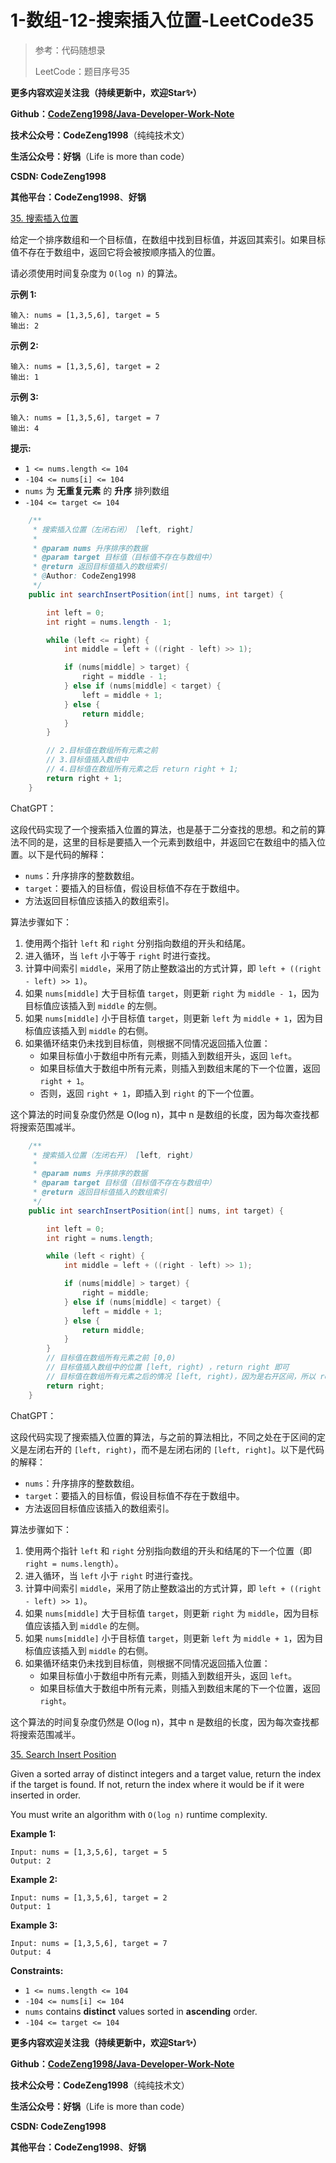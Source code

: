 # 1-数组-12-搜索插入位置-LeetCode35

> 参考：代码随想录
>
> LeetCode：题目序号35



**更多内容欢迎关注我（持续更新中，欢迎Star✨）**

**Github：[CodeZeng1998/Java-Developer-Work-Note](https://github.com/CodeZeng1998/Java-Developer-Work-Note)**

**技术公众号：CodeZeng1998**（纯纯技术文）

**生活公众号：好锅**（Life is more than code）

**CSDN: CodeZeng1998**

**其他平台：CodeZeng1998**、**好锅**





[35. 搜索插入位置](https://leetcode.cn/problems/search-insert-position/)

给定一个排序数组和一个目标值，在数组中找到目标值，并返回其索引。如果目标值不存在于数组中，返回它将会被按顺序插入的位置。

请必须使用时间复杂度为 `O(log n)` 的算法。

 

**示例 1:**

```
输入: nums = [1,3,5,6], target = 5
输出: 2
```

**示例 2:**

```
输入: nums = [1,3,5,6], target = 2
输出: 1
```

**示例 3:**

```
输入: nums = [1,3,5,6], target = 7
输出: 4
```

 

**提示:**

- `1 <= nums.length <= 104`
- `-104 <= nums[i] <= 104`
- `nums` 为 **无重复元素** 的 **升序** 排列数组
- `-104 <= target <= 104`





```java
    /**
     * 搜索插入位置（左闭右闭） [left, right]
     *
     * @param nums 升序排序的数据
     * @param target 目标值（目标值不存在与数组中）
     * @return 返回目标值插入的数组索引
     * @Author: CodeZeng1998
     */
    public int searchInsertPosition(int[] nums, int target) {

        int left = 0;
        int right = nums.length - 1;

        while (left <= right) {
            int middle = left + ((right - left) >> 1);

            if (nums[middle] > target) {
                right = middle - 1;
            } else if (nums[middle] < target) {
                left = middle + 1;
            } else {
                return middle;
            }
        }

        // 2.目标值在数组所有元素之前
        // 3.目标值插入数组中 
        // 4.目标值在数组所有元素之后 return right + 1;
        return right + 1;
    }
```



ChatGPT：

这段代码实现了一个搜索插入位置的算法，也是基于二分查找的思想。和之前的算法不同的是，这里的目标是要插入一个元素到数组中，并返回它在数组中的插入位置。以下是代码的解释：

- `nums`：升序排序的整数数组。
- `target`：要插入的目标值，假设目标值不存在于数组中。
- 方法返回目标值应该插入的数组索引。

算法步骤如下：

1. 使用两个指针 `left` 和 `right` 分别指向数组的开头和结尾。
2. 进入循环，当 `left` 小于等于 `right` 时进行查找。
3. 计算中间索引 `middle`，采用了防止整数溢出的方式计算，即 `left + ((right - left) >> 1)`。
4. 如果 `nums[middle]` 大于目标值 `target`，则更新 `right` 为 `middle - 1`，因为目标值应该插入到 `middle` 的左侧。
5. 如果 `nums[middle]` 小于目标值 `target`，则更新 `left` 为 `middle + 1`，因为目标值应该插入到 `middle` 的右侧。
6. 如果循环结束仍未找到目标值，则根据不同情况返回插入位置：
   - 如果目标值小于数组中所有元素，则插入到数组开头，返回 `left`。
   - 如果目标值大于数组中所有元素，则插入到数组末尾的下一个位置，返回 `right + 1`。
   - 否则，返回 `right + 1`，即插入到 `right` 的下一个位置。

这个算法的时间复杂度仍然是 O(log n)，其中 n 是数组的长度，因为每次查找都将搜索范围减半。



```java
    /**
     * 搜索插入位置（左闭右开） [left, right)
     *
     * @param nums 升序排序的数据
     * @param target 目标值（目标值不存在与数组中）
     * @return 返回目标值插入的数组索引
     */
    public int searchInsertPosition(int[] nums, int target) {

        int left = 0;
        int right = nums.length;

        while (left < right) {
            int middle = left + ((right - left) >> 1);

            if (nums[middle] > target) {
                right = middle;
            } else if (nums[middle] < target) {
                left = middle + 1;
            } else {
                return middle;
            }
        }
        // 目标值在数组所有元素之前 [0,0)
        // 目标值插入数组中的位置 [left, right) ，return right 即可
        // 目标值在数组所有元素之后的情况 [left, right)，因为是右开区间，所以 return right
        return right;
    }
```

ChatGPT：

这段代码实现了搜索插入位置的算法，与之前的算法相比，不同之处在于区间的定义是左闭右开的 `[left, right)`，而不是左闭右闭的 `[left, right]`。以下是代码的解释：

- `nums`：升序排序的整数数组。
- `target`：要插入的目标值，假设目标值不存在于数组中。
- 方法返回目标值应该插入的数组索引。

算法步骤如下：

1. 使用两个指针 `left` 和 `right` 分别指向数组的开头和结尾的下一个位置（即 `right = nums.length`）。
2. 进入循环，当 `left` 小于 `right` 时进行查找。
3. 计算中间索引 `middle`，采用了防止整数溢出的方式计算，即 `left + ((right - left) >> 1)`。
4. 如果 `nums[middle]` 大于目标值 `target`，则更新 `right` 为 `middle`，因为目标值应该插入到 `middle` 的左侧。
5. 如果 `nums[middle]` 小于目标值 `target`，则更新 `left` 为 `middle + 1`，因为目标值应该插入到 `middle` 的右侧。
6. 如果循环结束仍未找到目标值，则根据不同情况返回插入位置：
   - 如果目标值小于数组中所有元素，则插入到数组开头，返回 `left`。
   - 如果目标值大于数组中所有元素，则插入到数组末尾的下一个位置，返回 `right`。

这个算法的时间复杂度仍然是 O(log n)，其中 n 是数组的长度，因为每次查找都将搜索范围减半。





[35. Search Insert Position](https://leetcode.cn/problems/search-insert-position/)

Given a sorted array of distinct integers and a target value, return the index if the target is found. If not, return the index where it would be if it were inserted in order.

You must write an algorithm with `O(log n)` runtime complexity.

 

**Example 1:**

```
Input: nums = [1,3,5,6], target = 5
Output: 2
```

**Example 2:**

```
Input: nums = [1,3,5,6], target = 2
Output: 1
```

**Example 3:**

```
Input: nums = [1,3,5,6], target = 7
Output: 4
```

 

**Constraints:**

- `1 <= nums.length <= 104`
- `-104 <= nums[i] <= 104`
- `nums` contains **distinct** values sorted in **ascending** order.
- `-104 <= target <= 104`



**更多内容欢迎关注我（持续更新中，欢迎Star✨）**

**Github：[CodeZeng1998/Java-Developer-Work-Note](https://github.com/CodeZeng1998/Java-Developer-Work-Note)**

**技术公众号：CodeZeng1998**（纯纯技术文）

**生活公众号：好锅**（Life is more than code）

**CSDN: CodeZeng1998**

**其他平台：CodeZeng1998**、**好锅**
